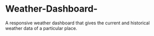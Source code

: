# Weather-Dashboard-
A responsive weather dashboard that gives the current and historical weather data of a particular place.
